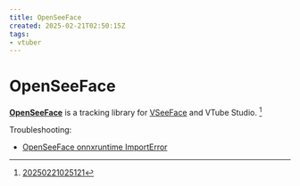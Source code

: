```yaml
---
title: OpenSeeFace
created: 2025-02-21T02:50:15Z
tags:
- vtuber
---
```


# OpenSeeFace

**[OpenSeeFace](https://github.com/emilianavt/OpenSeeFace)** is a tracking library for [VSeeFace](v-see-face.md) and VTube Studio. [^1]

Troubleshooting:
- [OpenSeeFace onnxruntime ImportError](open-see-face-onnxruntime-import-error.md)

[^1]: [20250221025121](../entries/20250221025121.md)
